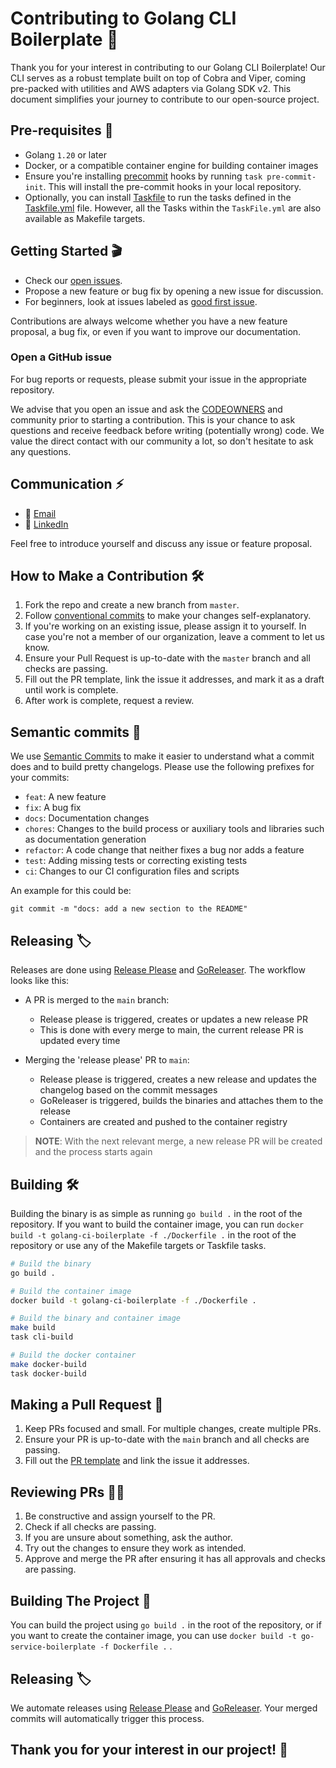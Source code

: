 # Contributing to Golang CLI Boilerplate 🤝

Thank you for your interest in contributing to our Golang CLI Boilerplate! Our CLI serves as a robust template built on top of Cobra and Viper, coming pre-packed with utilities and AWS adapters via Golang SDK v2. This document simplifies your journey to contribute to our open-source project.

## Pre-requisites 💼

* Golang `1.20` or later
* Docker, or a compatible container engine for building container images
* Ensure you're installing [precommit](https://pre-commit.com/) hooks by running `task pre-commit-init`. This will install the pre-commit hooks in your local repository.
* Optionally, you can install [Taskfile](https://taskfile.dev/#/) to run the tasks defined in the [Taskfile.yml](./TaskFile.yml) file. However, all the Tasks within the `TaskFile.yml` are also available as Makefile targets.

## Getting Started 🎬

* Check our [open issues](https://github.com/Excoriate/go-service-boilerplate/issues).
* Propose a new feature or bug fix by opening a new issue for discussion.
* For beginners, look at issues labeled as [good first issue](https://github.com/Excoriate/go-service-boilerplate/issues?q=is%3Aissue+is%3Aopen+label%3A%22good+first+issue%22).

Contributions are always welcome whether you have a new feature proposal, a bug fix, or even if you want to improve our documentation.
### Open a GitHub issue

For bug reports or requests, please submit your issue in the appropriate repository.

We advise that you open an issue and ask the
[CODEOWNERS](.github/CODEOWNERS) and community prior to starting a contribution.
This is your chance to ask questions and receive feedback before
writing (potentially wrong) code. We value the direct contact with our community
a lot, so don't hesitate to ask any questions.


## Communication ⚡

* 📧 [Email](mailto:alex_torres@outlook.com)
* 🧳 [LinkedIn](https://www.linkedin.com/in/alextorresruiz/)

Feel free to introduce yourself and discuss any issue or feature proposal.

## How to Make a Contribution 🛠️

1. Fork the repo and create a new branch from `master`.
2. Follow [conventional commits](https://www.conventionalcommits.org/en/v1.0.0/) to make your changes self-explanatory.
3. If you're working on an existing issue, please assign it to yourself. In case you're not a member of our organization, leave a comment to let us know.
4. Ensure your Pull Request is up-to-date with the `master` branch and all checks are passing.
5. Fill out the PR template, link the issue it addresses, and mark it as a draft until work is complete.
6. After work is complete, request a review.

## Semantic commits 📝
We use [Semantic Commits](https://www.conventionalcommits.org/en/v1.0.0/) to make it easier to understand what a commit does and to build pretty changelogs. Please use the following prefixes for your commits:
- `feat`: A new feature
- `fix`: A bug fix
- `docs`: Documentation changes
- `chores`: Changes to the build process or auxiliary tools and libraries such as documentation generation
- `refactor`: A code change that neither fixes a bug nor adds a feature
- `test`: Adding missing tests or correcting existing tests
- `ci`: Changes to our CI configuration files and scripts

An example for this could be:
```
git commit -m "docs: add a new section to the README"
```

## Releasing 🏷️
Releases are done using [Release Please](https://github.com/googleapis/release-please) and [GoReleaser](https://goreleaser.com/). The workflow looks like this:

* A PR is merged to the `main` branch:
  * Release please is triggered, creates or updates a new release PR
  * This is done with every merge to main, the current release PR is updated every time

* Merging the 'release please' PR to `main`:
  * Release please is triggered, creates a new release and updates the changelog based on the commit messages
  * GoReleaser is triggered, builds the binaries and attaches them to the release
  * Containers are created and pushed to the container registry

>**NOTE**: With the next relevant merge, a new release PR will be created and the process starts again

## Building 🛠️
Building the binary is as simple as running `go build .` in the root of the repository. If you want to build the container image, you can run `docker build -t golang-ci-boilerplate -f ./Dockerfile .` in the root of the repository or use any of the Makefile targets or Taskfile tasks.
```bash
# Build the binary
go build .

# Build the container image
docker build -t golang-ci-boilerplate -f ./Dockerfile .

# Build the binary and container image
make build
task cli-build

# Build the docker container
make docker-build
task docker-build
```


## Making a Pull Request 📝

1. Keep PRs focused and small. For multiple changes, create multiple PRs.
2. Ensure your PR is up-to-date with the `main` branch and all checks are passing.
3. Fill out the [PR template](.github/PULL_REQUEST_TEMPLATE.md) and link the issue it addresses.

## Reviewing PRs 🕵️‍♀️

1. Be constructive and assign yourself to the PR.
2. Check if all checks are passing.
3. If you are unsure about something, ask the author.
4. Try out the changes to ensure they work as intended.
5. Approve and merge the PR after ensuring it has all approvals and checks are passing.

## Building The Project 💼

You can build the project using `go build .` in the root of the repository, or if you want to create the container image, you can use `docker build -t go-service-boilerplate -f Dockerfile .` .

## Releasing 🏷️

We automate releases using [Release Please](https://github.com/googleapis/release-please) and [GoReleaser](https://goreleaser.com/). Your merged commits will automatically trigger this process.

## Thank you for your interest in our project! 🙌
